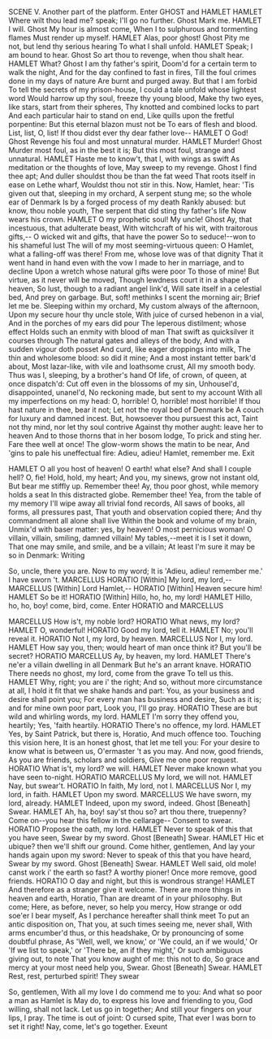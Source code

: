 SCENE V. Another part of the platform.
Enter GHOST and HAMLET
HAMLET
Where wilt thou lead me? speak; I'll go no further.
Ghost
Mark me.
HAMLET
I will.
Ghost
My hour is almost come,
When I to sulphurous and tormenting flames
Must render up myself.
HAMLET
Alas, poor ghost!
Ghost
Pity me not, but lend thy serious hearing
To what I shall unfold.
HAMLET
Speak; I am bound to hear.
Ghost
So art thou to revenge, when thou shalt hear.
HAMLET
What?
Ghost
I am thy father's spirit,
Doom'd for a certain term to walk the night,
And for the day confined to fast in fires,
Till the foul crimes done in my days of nature
Are burnt and purged away. But that I am forbid
To tell the secrets of my prison-house,
I could a tale unfold whose lightest word
Would harrow up thy soul, freeze thy young blood,
Make thy two eyes, like stars, start from their spheres,
Thy knotted and combined locks to part
And each particular hair to stand on end,
Like quills upon the fretful porpentine:
But this eternal blazon must not be
To ears of flesh and blood. List, list, O, list!
If thou didst ever thy dear father love--
HAMLET
O God!
Ghost
Revenge his foul and most unnatural murder.
HAMLET
Murder!
Ghost
Murder most foul, as in the best it is;
But this most foul, strange and unnatural.
HAMLET
Haste me to know't, that I, with wings as swift
As meditation or the thoughts of love,
May sweep to my revenge.
Ghost
I find thee apt;
And duller shouldst thou be than the fat weed
That roots itself in ease on Lethe wharf,
Wouldst thou not stir in this. Now, Hamlet, hear:
'Tis given out that, sleeping in my orchard,
A serpent stung me; so the whole ear of Denmark
Is by a forged process of my death
Rankly abused: but know, thou noble youth,
The serpent that did sting thy father's life
Now wears his crown.
HAMLET
O my prophetic soul! My uncle!
Ghost
Ay, that incestuous, that adulterate beast,
With witchcraft of his wit, with traitorous gifts,--
O wicked wit and gifts, that have the power
So to seduce!--won to his shameful lust
The will of my most seeming-virtuous queen:
O Hamlet, what a falling-off was there!
From me, whose love was of that dignity
That it went hand in hand even with the vow
I made to her in marriage, and to decline
Upon a wretch whose natural gifts were poor
To those of mine!
But virtue, as it never will be moved,
Though lewdness court it in a shape of heaven,
So lust, though to a radiant angel link'd,
Will sate itself in a celestial bed,
And prey on garbage.
But, soft! methinks I scent the morning air;
Brief let me be. Sleeping within my orchard,
My custom always of the afternoon,
Upon my secure hour thy uncle stole,
With juice of cursed hebenon in a vial,
And in the porches of my ears did pour
The leperous distilment; whose effect
Holds such an enmity with blood of man
That swift as quicksilver it courses through
The natural gates and alleys of the body,
And with a sudden vigour doth posset
And curd, like eager droppings into milk,
The thin and wholesome blood: so did it mine;
And a most instant tetter bark'd about,
Most lazar-like, with vile and loathsome crust,
All my smooth body.
Thus was I, sleeping, by a brother's hand
Of life, of crown, of queen, at once dispatch'd:
Cut off even in the blossoms of my sin,
Unhousel'd, disappointed, unanel'd,
No reckoning made, but sent to my account
With all my imperfections on my head:
O, horrible! O, horrible! most horrible!
If thou hast nature in thee, bear it not;
Let not the royal bed of Denmark be
A couch for luxury and damned incest.
But, howsoever thou pursuest this act,
Taint not thy mind, nor let thy soul contrive
Against thy mother aught: leave her to heaven
And to those thorns that in her bosom lodge,
To prick and sting her. Fare thee well at once!
The glow-worm shows the matin to be near,
And 'gins to pale his uneffectual fire:
Adieu, adieu! Hamlet, remember me.
Exit

HAMLET
O all you host of heaven! O earth! what else?
And shall I couple hell? O, fie! Hold, hold, my heart;
And you, my sinews, grow not instant old,
But bear me stiffly up. Remember thee!
Ay, thou poor ghost, while memory holds a seat
In this distracted globe. Remember thee!
Yea, from the table of my memory
I'll wipe away all trivial fond records,
All saws of books, all forms, all pressures past,
That youth and observation copied there;
And thy commandment all alone shall live
Within the book and volume of my brain,
Unmix'd with baser matter: yes, by heaven!
O most pernicious woman!
O villain, villain, smiling, damned villain!
My tables,--meet it is I set it down,
That one may smile, and smile, and be a villain;
At least I'm sure it may be so in Denmark:
Writing

So, uncle, there you are. Now to my word;
It is 'Adieu, adieu! remember me.'
I have sworn 't.
MARCELLUS HORATIO
[Within] My lord, my lord,--
MARCELLUS
[Within] Lord Hamlet,--
HORATIO
[Within] Heaven secure him!
HAMLET
So be it!
HORATIO
[Within] Hillo, ho, ho, my lord!
HAMLET
Hillo, ho, ho, boy! come, bird, come.
Enter HORATIO and MARCELLUS

MARCELLUS
How is't, my noble lord?
HORATIO
What news, my lord?
HAMLET
O, wonderful!
HORATIO
Good my lord, tell it.
HAMLET
No; you'll reveal it.
HORATIO
Not I, my lord, by heaven.
MARCELLUS
Nor I, my lord.
HAMLET
How say you, then; would heart of man once think it?
But you'll be secret?
HORATIO MARCELLUS
Ay, by heaven, my lord.
HAMLET
There's ne'er a villain dwelling in all Denmark
But he's an arrant knave.
HORATIO
There needs no ghost, my lord, come from the grave
To tell us this.
HAMLET
Why, right; you are i' the right;
And so, without more circumstance at all,
I hold it fit that we shake hands and part:
You, as your business and desire shall point you;
For every man has business and desire,
Such as it is; and for mine own poor part,
Look you, I'll go pray.
HORATIO
These are but wild and whirling words, my lord.
HAMLET
I'm sorry they offend you, heartily;
Yes, 'faith heartily.
HORATIO
There's no offence, my lord.
HAMLET
Yes, by Saint Patrick, but there is, Horatio,
And much offence too. Touching this vision here,
It is an honest ghost, that let me tell you:
For your desire to know what is between us,
O'ermaster 't as you may. And now, good friends,
As you are friends, scholars and soldiers,
Give me one poor request.
HORATIO
What is't, my lord? we will.
HAMLET
Never make known what you have seen to-night.
HORATIO MARCELLUS
My lord, we will not.
HAMLET
Nay, but swear't.
HORATIO
In faith,
My lord, not I.
MARCELLUS
Nor I, my lord, in faith.
HAMLET
Upon my sword.
MARCELLUS
We have sworn, my lord, already.
HAMLET
Indeed, upon my sword, indeed.
Ghost
[Beneath] Swear.
HAMLET
Ah, ha, boy! say'st thou so? art thou there,
truepenny?
Come on--you hear this fellow in the cellarage--
Consent to swear.
HORATIO
Propose the oath, my lord.
HAMLET
Never to speak of this that you have seen,
Swear by my sword.
Ghost
[Beneath] Swear.
HAMLET
Hic et ubique? then we'll shift our ground.
Come hither, gentlemen,
And lay your hands again upon my sword:
Never to speak of this that you have heard,
Swear by my sword.
Ghost
[Beneath] Swear.
HAMLET
Well said, old mole! canst work i' the earth so fast?
A worthy pioner! Once more remove, good friends.
HORATIO
O day and night, but this is wondrous strange!
HAMLET
And therefore as a stranger give it welcome.
There are more things in heaven and earth, Horatio,
Than are dreamt of in your philosophy. But come;
Here, as before, never, so help you mercy,
How strange or odd soe'er I bear myself,
As I perchance hereafter shall think meet
To put an antic disposition on,
That you, at such times seeing me, never shall,
With arms encumber'd thus, or this headshake,
Or by pronouncing of some doubtful phrase,
As 'Well, well, we know,' or 'We could, an if we would,'
Or 'If we list to speak,' or 'There be, an if they might,'
Or such ambiguous giving out, to note
That you know aught of me: this not to do,
So grace and mercy at your most need help you, Swear.
Ghost
[Beneath] Swear.
HAMLET
Rest, rest, perturbed spirit!
They swear

So, gentlemen,
With all my love I do commend me to you:
And what so poor a man as Hamlet is
May do, to express his love and friending to you,
God willing, shall not lack. Let us go in together;
And still your fingers on your lips, I pray.
The time is out of joint: O cursed spite,
That ever I was born to set it right!
Nay, come, let's go together.
Exeunt